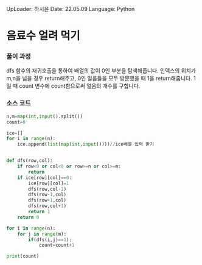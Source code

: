 UpLoader: 하시윤
Date: 22.05.09
Language: Python

# 음료수 얼려 먹기

### 풀이 과정
dfs 함수의 재귀호출을 통하여 배열의 값이 0인 부분을 탐색해줍니다.
인덱스의 위치가 m,n을 넘을 경우 return해주고, 0인 얼음들을 모두 방문했을 때 1을 return해줍니다.
1일 때 count 변수에 count함으로써 얼음의 개수를 구합니다.

### 소스 코드

```python
n,m=map(int,input().split())
count=0

ice=[]
for i in range(n):
    ice.append(list(map(int,input())))//ice배열 입력 받기


def dfs(row,col):
    if row<0 or col<0 or row>=n or col>=m:
        return 
    if ice[row][col]==0:
        ice[row][col]=1
        dfs(row,col-1)
        dfs(row-1,col)
        dfs(row+1,col)
        dfs(row,col+1)
        return 1
    return 0

for i in range(n):
    for j in range(m):
        if(dfs(i,j)==1):
            count=count+1

print(count)
